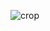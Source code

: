 ![crop](https://user-images.githubusercontent.com/70033490/178955562-cf10a3a9-a9f0-4888-8c2b-dc9432e55e95.png)
